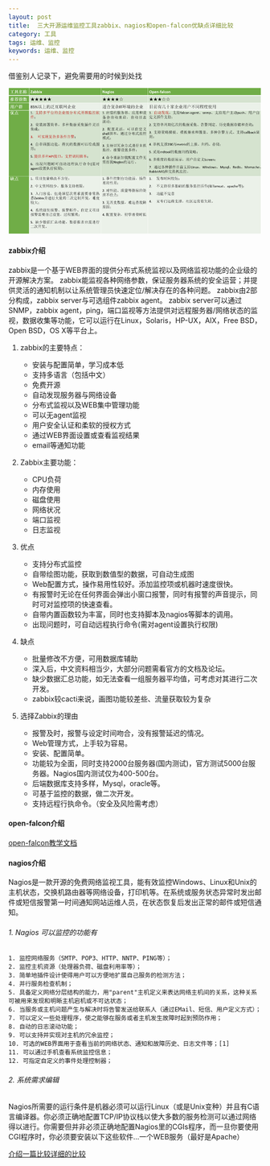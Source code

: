 ```yaml
---
layout: post
title:  三大开源运维监控工具zabbix、nagios和open-falcon优缺点详细比较
category: 工具
tags: 运维、监控
keywords: 运维、监控
---
```

  
借鉴别人记录下，避免需要用的时候到处找

![cover](/img/zabbix-nagios-falcon.png)


#### zabbix介绍  
   zabbix是一个基于WEB界面的提供分布式系统监视以及网络监视功能的企业级的开源解决方案。
   zabbix能监视各种网络参数，保证服务器系统的安全运营；并提供灵活的通知机制以让系统管理员快速定位/解决存在的各种问题。
   zabbix由2部分构成，zabbix server与可选组件zabbix agent。
   zabbix server可以通过SNMP，zabbix agent，ping，端口监视等方法提供对远程服务器/网络状态的监视，数据收集等功能，它可以运行在Linux，Solaris，HP-UX，AIX，Free BSD，Open BSD，OS X等平台上。
   
1. zabbix的主要特点：
    - 安装与配置简单，学习成本低
    - 支持多语言（包括中文）
    - 免费开源
    - 自动发现服务器与网络设备
    - 分布式监视以及WEB集中管理功能
    - 可以无agent监视
    - 用户安全认证和柔软的授权方式
    - 通过WEB界面设置或查看监视结果
    - email等通知功能
   
2. Zabbix主要功能：
    - CPU负荷
    - 内存使用
    - 磁盘使用
    - 网络状况
    - 端口监视
    - 日志监视
   
3. 优点
    - 支持分布式监控
    - 自带绘图功能，获取到数值型的数据，可自动生成图
    - Web配置方式，操作易用性较好。添加监控项或机器时速度很快。
    - 有报警时无论在任何界面会弹出小窗口报警，同时有报警的声音提示，同时可对监控项的快速查看。
    - 自带内置函数较为丰富，同时也支持脚本及nagios等脚本的调用。
    - 出现问题时，可自动远程执行命令(需对agent设置执行权限)
   
4. 缺点
    - 批量修改不方便，可用数据库辅助
    - 深入后，中文资料相当少，大部分问题需看官方的文档及论坛。
    - 缺少数据汇总功能，如无法查看一组服务器平均值，可考虑对其进行二次开发。
    - zabbix较cacti来说，画图功能较差些、流量获取较为复杂

5. 选择Zabbix的理由
    - 报警及时，报警与设定时间吻合，没有报警延迟的情况。
    - Web管理方式，上手较为容易。
    - 安装、配置简单。
    - 功能较为全面，同时支持2000台服务器(国内测试)，官方测试5000台服务器。Nagios国内测试仅为400-500台。
    - 后端数据库支持多样，Mysql，oracle等。
    - 可基于监控的数据，做二次开发。
    - 支持远程行执命令。（安全及风险需考虑）
   
#### open-falcon介绍  
  [open-falcon教学文档](https://book.open-falcon.org/zh/intro/index.html)
  
#### nagios介绍
   Nagios是一款开源的免费网络监视工具，能有效监控Windows、Linux和Unix的主机状态，交换机路由器等网络设备，打印机等。在系统或服务状态异常时发出邮件或短信报警第一时间通知网站运维人员，在状态恢复后发出正常的邮件或短信通知。
   
###### 1. Nagios 可以监控的功能有  
    1. 监控网络服务（SMTP、POP3、HTTP、NNTP、PING等）；
    2. 监控主机资源（处理器负荷、磁盘利用率等）；
    3. 简单地插件设计使得用户可以方便地扩展自己服务的检测方法；
    4. 并行服务检查机制；
    5. 具备定义网络分层结构的能力，用"parent"主机定义来表达网络主机间的关系，这种关系可被用来发现和明晰主机宕机或不可达状态；
    6. 当服务或主机问题产生与解决时将告警发送给联系人（通过EMail、短信、用户定义方式）；
    7. 可以定义一些处理程序，使之能够在服务或者主机发生故障时起到预防作用；
    8. 自动的日志滚动功能；
    9. 可以支持并实现对主机的冗余监控；
    10. 可选的WEB界面用于查看当前的网络状态、通知和故障历史、日志文件等；[1] 
    11. 可以通过手机查看系统监控信息；
    12. 可指定自定义的事件处理控制器；

###### 2. 系统需求编辑
Nagios所需要的运行条件是机器必须可以运行Linux（或是Unix变种）并且有C语言编译器。你必须正确地配置TCP/IP协议栈以使大多数的服务检测可以通过网络得以进行。你需要但并非必须正确地配置Nagios里的CGIs程序，而一旦你要使用CGI程序时，你必须要安装以下这些软件...一个WEB服务（最好是Apache）


[介绍一篇比较详细的比较](http://blog.csdn.net/messiademo/article/details/52046822)